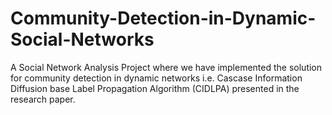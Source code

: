 # Community-Detection-in-Dynamic-Social-Networks
A Social Network Analysis Project where we have implemented the solution for community detection in dynamic networks i.e. Cascase Information Diffusion base Label Propagation Algorithm (CIDLPA) presented in the research paper.
